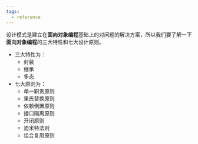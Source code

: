 ```yaml
---
tags:
  - reference
---
```

设计模式是建立在**面向对象编程**基础上的对问题的解决方案，所以我们要了解一下**面向对象编程**的三大特性和七大设计原则。
- 三大特性为：
	- 封装
	- 继承
	- 多态
- 七大原则为：
	- 单一职责原则
	- 里氏替换原则
	- 依赖倒置原则
	- 接口隔离原则
	- 开闭原则
	- 迪米特法则
	- 组合复用原则